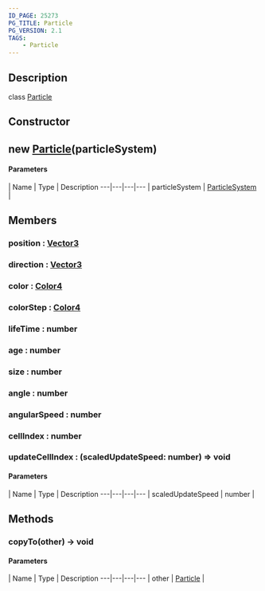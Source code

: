 ```yaml
---
ID_PAGE: 25273
PG_TITLE: Particle
PG_VERSION: 2.1
TAGS:
    - Particle
---
```

## Description

class [Particle](/classes/3.1/Particle)



## Constructor

## new [Particle](/classes/3.1/Particle)(particleSystem)



#### Parameters
 | Name | Type | Description
---|---|---|---
 | particleSystem | [ParticleSystem](/classes/3.1/ParticleSystem) | 

## Members

### position : [Vector3](/classes/3.1/Vector3)


### direction : [Vector3](/classes/3.1/Vector3)


### color : [Color4](/classes/3.1/Color4)


### colorStep : [Color4](/classes/3.1/Color4)


### lifeTime : number


### age : number


### size : number


### angle : number


### angularSpeed : number


### cellIndex : number


### updateCellIndex : (scaledUpdateSpeed: number) =&gt; void



#### Parameters
 | Name | Type | Description
---|---|---|---
 | scaledUpdateSpeed | number | 

## Methods

### copyTo(other) &rarr; void



#### Parameters
 | Name | Type | Description
---|---|---|---
 | other | [Particle](/classes/3.1/Particle) | 

